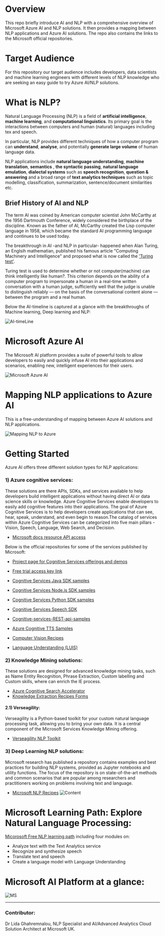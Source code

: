 # Overview 
This repo briefly introduce AI and NLP with a comprehensive overview of Microsoft Azure AI and NLP solutions. It then provides a mapping between NLP applications and Azure AI solutions. The repo also contains the links to the Microsoft official repositories. 

# Target Audience
For this repository our target audience includes developers, data scientists and machine learning engineers with different levels of NLP knowledge who are seeking an easy guide to try Azure AI/NLP solutions. 


# What is NLP?
Natural Language Processing (NLP) is a field of **artificial intelligence**, **machine learning**, and **computational linguistics**. Its primary goal is the interactions between computers and human (natural) languages including tex and speech. 

In particular, NLP provides different techniques of how a computer program can **understand**, **analyse**, and potentially **generate large volume** of human language data.

NLP applications include **natural language understanding**, **machine translation**, **semantics** , **the syntactic passing**, **natural language emulation**, **dialectal systems** such as **speech recognition**, **question & answering** and a broad range of **text analytics techniques** such as topic modelling, classification, summarization, sentence/document similarities etc.

## Brief History of AI and NLP 
The term AI was coined by American computer scientist John McCarthy at the 1956 Dartmouth Conference, widely considered the birthplace of the discipline. Known as the father of AI, McCarthy created the Lisp computer language in 1958, which became the standard AI programming language and continues to be used today.

The breakthrough in AI -and NLP in particular- happened when Alan Turing, an Englsih mathematian, published his famous article "Computing Machinery and Intelligence" and proposed what is now called the ['Turing test'](https://en.wikipedia.org/wiki/Turing_test). 

Turing test is used to determine whether or not computer(machine) can think intelligently like human?. This criterion depends on the ability of a computer program to impersonate a human in a real-time written conversation with a human judge, sufficiently well that the judge is unable to distinguish reliably — on the basis of the conversational content alone — between the program and a real human.

Below the AI-timeline is captured at a glance with the breakthroughs of Machine learning, Deep learning and NLP:


![AI-timeLine](https://github.com/LidaGh/Microsoft_Azure_NLP_Solutions/blob/master/images/AI_timeline.PNG)


# Microsoft Azure AI 
The Microsoft AI platform provides a suite of powerful tools to allow developers to easily and quickly infuse AI into their applications and scenarios, enabling new, intelligent experiences for their users.

![Microsoft Azure AI](https://github.com/LidaGh/Microsoft_Azure_NLP_Solutions/blob/master/images/azureAI.PNG)

# Mapping NLP applications to Azure AI 
This is a free-understanding of mapping between Azure AI solutions and NLP applications.

![Mapping NLP to Azure](https://github.com/LidaGh/Microsoft_Azure_NLP_Solutions/blob/master/images/NLP_Map.PNG)


# Getting Started
Azure AI offers three different solution types for NLP applications: 
### 1) Azure cognitive services:
These solutions are there APIs, SDKs, and services available to help developers build intelligent applications without having direct AI or data science skills or knowledge. Azure Cognitive Services enable developers to easily add cognitive features into their applications. The goal of Azure Cognitive Services is to help developers create applications that can see, hear, speak, understand, and even begin to reason.The catalog of services within Azure Cognitive Services can be categorized into five main pillars - Vision, Speech, Language, Web Search, and Decision.

- [Microsoft docs resource API access](https://docs.microsoft.com/en-us/azure/cognitive-services/Welcome#feedback)  

Below is the official repositories for some of the services published by Microsoft: 

- [Project page for Cognitive Services offerings and demos](https://azure.microsoft.com/en-us/services/cognitive-services/)
- [Free trial access key link](https://azure.microsoft.com/en-us/try/cognitive-services/)
- [Cognitive Services Java SDK samples](https://github.com/Azure-Samples/cognitive-services-java-sdk-samples)
- [Cognitive Services Node.js SDK samples](https://github.com/Azure-Samples/cognitive-services-node-sdk-samples)
- [Cognitive Services Python SDK samples](https://github.com/Azure-Samples/cognitive-services-python-sdk-samples)

- [Cognitive Services Speech SDK](https://github.com/Azure-Samples/cognitive-services-speech-sdk)
- [Cognitive-services-REST-api-samples](https://github.com/Azure-Samples/cognitive-services-REST-api-samples)
- [Azure Cognitive TTS Samples](https://github.com/Azure-Samples/Cognitive-Speech-TTS)

- [Computer Vision Recipes](https://github.com/microsoft/computervision-recipes)

- [Language Understanding (LUIS)](https://github.com/Azure-Samples/cognitive-services-language-understanding)

	
 ### 2) Knowledge Mining solutions:
These solutions are designed for advanced knowledge mining tasks, such as Name Entity Recognition, Phrase Extraction, Custom labelling and Custom skills, where can enrich the IE process.
- [Azure Cognitive Search Accelerator](https://github.com/microsoft/azure-search-knowledge-mining)
- [Knowledge Extraction Recipes Forms](https://github.com/microsoft/knowledge-extraction-recipes-forms)

#### 2.1) Verseagility:
Verseagility is a Python-based toolkit for your custom natural language processing task, allowing you to bring your own data. It is a central component of the Microsoft Services Knowledge Mining offering.

- [Verseagility NLP Toolkit](https://github.com/microsoft/verseagility)

 ### 3) Deep Learning NLP solutions: 
Microsoft research has published a repository contains examples and best practices for building NLP systems, provided as Jupyter notebooks and utility functions. The focus of the repository is on state-of-the-art methods and common scenarios that are popular among researchers and practitioners working on problems involving text and language.  
 - [Microsoft NLP Recipes](https://github.com/microsoft/nlp-recipes)
 ![Content](https://github.com/LidaGh/Microsoft_Azure_NLP_Solutions/blob/master/images/nlp_rec.PNG)
 
 # Microsoft Learning Path: Explore Natural Language Processing:
 [Micorosoft Free NLP learning path](https://docs.microsoft.com/en-gb/learn/paths/explore-natural-language-processing/) including four modules on: 
 - Analyze text with the Text Analytics service
 - Recognize and synthesize speech
 - Translate text and speech
 - Create a language model with Language Understanding
 
 
 
 
 # Microsoft AI Platform at a glance:
 ![MS](https://github.com/LidaGh/Microsoft_Azure_NLP_Solutions/blob/master/images/MS_AI_Platform.PNG)
 
 ---------

### Contributor: 
Dr Lida Ghahremnalou, NLP Specialist and AI/Advanced Analytics Cloud Solution Architect at Microsoft UK. 


